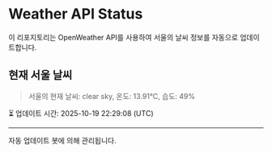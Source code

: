 
# Weather API Status

이 리포지토리는 OpenWeather API를 사용하여 서울의 날씨 정보를 자동으로 업데이트합니다.

## 현재 서울 날씨
> 서울의 현재 날씨: clear sky, 온도: 13.91°C, 습도: 49%

⏳ 업데이트 시간: 2025-10-19 22:29:08 (UTC)

---
자동 업데이트 봇에 의해 관리됩니다.
